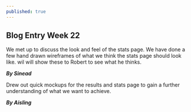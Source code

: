 ```yaml
---
published: true
---
```



## Blog Entry Week 22

We met up to discuss the look and feel of the stats page. We  have done a few hand drawn wireframes of what we think the stats page should look like. wil will show these to Robert to see what he thinks.

_**By Sinead**_

Drew out quick mockups for the results and stats page to gain a further understanding of what we want to achieve.

_**By Aisling**_
